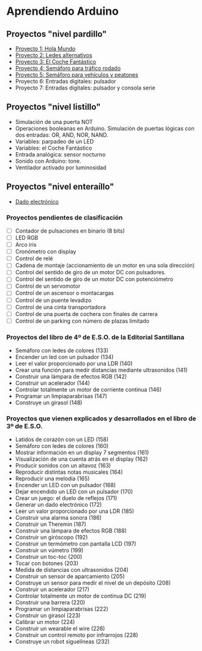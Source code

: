 # Aprendiendo Arduino

## Proyectos "nivel pardillo"
- [Proyecto 1: Hola Mundo](1led_blink.md)
- [Proyecto 2: Ledes alternativos](2ledes_alternativos.md)
- [Proyecto 3: El Coche Fantástico](3kitt.md)
- [Proyecto 4: Semáforo para tráfico rodado](4semáforo_v.md)
- [Proyecto 5: Semáforo para vehículos y peatones](5semáforo_vp.md)
- Proyecto 6: Entradas digitales: pulsador
- Proyecto 7: Entradas digitales: pulsador y consola serie

## Proyectos "nivel listillo"
- Simulación de una puerta NOT
- Operaciones booleanas en Arduino. Simulación de puertas lógicas con dos entradas: OR, AND, NOR, NAND.
- Variables: parpadeo de un LED
- Variables: el Coche Fantástico
- Entrada analógica: sensor nocturno
- Sonido con Arduino: tone.
- Ventilador activado por luminosidad


## Proyectos "nivel enteraíllo"

- [Dado electrónico](dado_electrónico.md)

### Proyectos pendientes de clasificación

- [ ] Contador de pulsaciones en binario (8 bits)
- [ ] LED RGB
- [ ] Arco iris
- [ ] Cronómetro con display
- [ ] Control de relé
- [ ] Cadena de montaje (accionamiento de un motor en una sola dirección)
- [ ] Control del sentido de giro de un motor DC con pulsadores.
- [ ] Control del sentido de giro de un motor DC con potenciómetro
- [ ] Control de un servomotor
- [ ] Control de un ascensor o montacargas
- [ ] Control de un puente levadizo
- [ ] Control de una cinta transportadora
- [ ] Control de una puerta de cochera con finales de carrera
- [ ] Control de un parking con número de plazas limitado

### Proyectos del libro de 4º de E.S.O. de la Editorial Santillana
- Semáforo con ledes de colores (133)
- Encender un led con un pulsador (134)
- Leer el valor proporcionado por una LDR (140)
- Crear una función para medir distancias mediante ultrasonidos (141)
- Construir una lámpara de efectos RGB (142)
- Construir un acelerador (144)
- Controlar totalmente un motor de corriente continua (146)
- Programar un limpiaparabrisas (147)
- Construye un girasol (148)

### Proyectos que vienen explicados y desarrollados en el libro de 3º de E.S.O.

- Latidos de corazón con un LED (158)
- Semáforo con ledes de colores (160)
- Mostrar información en un display 7 segmentos (161)
- Visualización de una cuenta atrás en el display (162)
- Producir sonidos con un altavoz (163)
- Reproducir distintas notas musicales (164)
- Reproducir una melodía (165)
- Encender un LED con un pulsador (168)
- Dejar encendido un LED con un pulsador (170)
- Crear un juego: el duelo de reflejos (171)
- Generar un dado electrónico (172)
- Leer un valor proporcionado por una LDR (185)
- Construir una alarma sonora (186)
- Construir un Theremin (187)
- Construir una lámpara de efectos RGB (188)
- Construir un giróscopo (192)
- Construir un termómetro con pantalla LCD (197)
- Construir un vúmetro (199)
- Construir un toc-toc (200)
- Tocar con botones (203)
- Medida de distancias con ultrasonidos (204)
- Construir un sensor de aparcamiento (205)
- Construye un sensor para medir el nivel de un depósito (208)
- Construir un acelerador (217)
- Controlar totalmente un motor de continua DC (219)
- Construir una barrera (220)
- Programar un limpiaparabrisas (222)
- Construir un girasol (223)
- Calibrar un motor (224)
- Construir un wearable el wire (226)
- Construir un control remoto por infrarrojos (228)
- Construye un robot siguelíneas (232)

